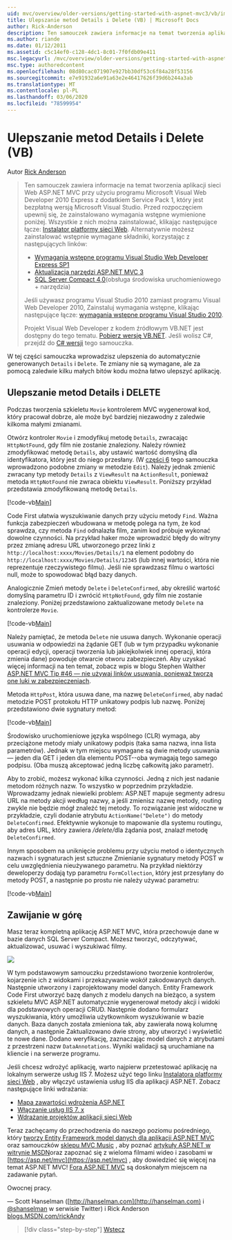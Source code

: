 ```yaml
---
uid: mvc/overview/older-versions/getting-started-with-aspnet-mvc3/vb/improving-the-details-and-delete-methods
title: Ulepszanie metod Details i Delete (VB) | Microsoft Docs
author: Rick-Anderson
description: Ten samouczek zawiera informacje na temat tworzenia aplikacji sieci Web ASP.NET MVC przy użyciu programu Microsoft Visual Web Developer 2010 Express z dodatkiem Service Pack 1, który jest...
ms.author: riande
ms.date: 01/12/2011
ms.assetid: c5c14ef0-c128-4dc1-8c01-7f0fdb09e411
msc.legacyurl: /mvc/overview/older-versions/getting-started-with-aspnet-mvc3/vb/improving-the-details-and-delete-methods
msc.type: authoredcontent
ms.openlocfilehash: 08d80cac071907e927bb30df53c6f84a28f53156
ms.sourcegitcommit: e7e91932a6e91a63e2e46417626f39d6b244a3ab
ms.translationtype: MT
ms.contentlocale: pl-PL
ms.lasthandoff: 03/06/2020
ms.locfileid: "78599954"
---
```

# <a name="improving-the-details-and-delete-methods-vb"></a>Ulepszanie metod Details i Delete (VB)

Autor [Rick Anderson](https://twitter.com/RickAndMSFT)

> Ten samouczek zawiera informacje na temat tworzenia aplikacji sieci Web ASP.NET MVC przy użyciu programu Microsoft Visual Web Developer 2010 Express z dodatkiem Service Pack 1, który jest bezpłatną wersją Microsoft Visual Studio. Przed rozpoczęciem upewnij się, że zainstalowano wymagania wstępne wymienione poniżej. Wszystkie z nich można zainstalować, klikając następujące łącze: [Instalator platformy sieci Web](https://www.microsoft.com/web/gallery/install.aspx?appid=VWD2010SP1Pack). Alternatywnie możesz zainstalować wstępnie wymagane składniki, korzystając z następujących linków:
> 
> - [Wymagania wstępne programu Visual Studio Web Developer Express SP1](https://www.microsoft.com/web/gallery/install.aspx?appid=VWD2010SP1Pack)
> - [Aktualizacja narzędzi ASP.NET MVC 3](https://www.microsoft.com/web/gallery/install.aspx?appsxml=&amp;appid=MVC3)
> - [SQL Server Compact 4,0](https://www.microsoft.com/web/gallery/install.aspx?appid=SQLCE;SQLCEVSTools_4_0)(obsługa środowiska uruchomieniowego + narzędzia)
> 
> Jeśli używasz programu Visual Studio 2010 zamiast programu Visual Web Developer 2010, Zainstaluj wymagania wstępne, klikając następujące łącze: [wymagania wstępne programu Visual Studio 2010](https://www.microsoft.com/web/gallery/install.aspx?appsxml=&amp;appid=VS2010SP1Pack).
> 
> Projekt Visual Web Developer z kodem źródłowym VB.NET jest dostępny do tego tematu. [Pobierz wersję VB.NET](https://code.msdn.microsoft.com/Introduction-to-MVC-3-10d1b098). Jeśli wolisz C#, przejdź do [ C# wersji](../cs/improving-the-details-and-delete-methods.md) tego samouczka.

W tej części samouczka wprowadzisz ulepszenia do automatycznie generowanych `Details` i `Delete`. Te zmiany nie są wymagane, ale za pomocą zaledwie kilku małych bitów kodu można łatwo ulepszyć aplikację.

## <a name="improving-the-details-and-delete-methods"></a>Ulepszanie metod Details i DELETE

Podczas tworzenia szkieletu `Movie` kontrolerem MVC wygenerował kod, który pracował dobrze, ale może być bardziej niezawodny z zaledwie kilkoma małymi zmianami.

Otwórz kontroler `Movie` i zmodyfikuj metodę `Details`, zwracając `HttpNotFound`, gdy film nie zostanie znaleziony. Należy również zmodyfikować metodę `Details`, aby ustawić wartość domyślną dla identyfikatora, który jest do niego przesłany. (W [części 6](examining-the-edit-methods-and-edit-view.md) tego samouczka wprowadzono podobne zmiany w metodzie `Edit`). Należy jednak zmienić zwracany typ metody `Details` z `ViewResult` na `ActionResult`, ponieważ metoda `HttpNotFound` nie zwraca obiektu `ViewResult`. Poniższy przykład przedstawia zmodyfikowaną metodę `Details`.

[!code-vb[Main](improving-the-details-and-delete-methods/samples/sample1.vb)]

Code First ułatwia wyszukiwanie danych przy użyciu metody `Find`. Ważna funkcja zabezpieczeń wbudowana w metodę polega na tym, że kod sprawdza, czy metoda `Find` odnalazła film, zanim kod próbuje wykonać dowolne czynności. Na przykład haker może wprowadzić błędy do witryny przez zmianę adresu URL utworzonego przez linki z `http://localhost:xxxx/Movies/Details/1` na element podobny do `http://localhost:xxxx/Movies/Details/12345` (lub innej wartości, która nie reprezentuje rzeczywistego filmu). Jeśli nie sprawdzasz filmu o wartości null, może to spowodować błąd bazy danych.

Analogicznie Zmień metody `Delete` i `DeleteConfirmed`, aby określić wartość domyślną parametru ID i zwrócić `HttpNotFound`, gdy film nie zostanie znaleziony. Poniżej przedstawiono zaktualizowane metody `Delete` na kontrolerze `Movie`.

[!code-vb[Main](improving-the-details-and-delete-methods/samples/sample2.vb)]

Należy pamiętać, że metoda `Delete` nie usuwa danych. Wykonanie operacji usuwania w odpowiedzi na żądanie GET (lub w tym przypadku wykonanie operacji edycji, operacji tworzenia lub jakiejkolwiek innej operacji, która zmienia dane) powoduje otwarcie otworu zabezpieczeń. Aby uzyskać więcej informacji na ten temat, zobacz wpis w blogu Stephen Walther [ASP.NET MVC Tip #46 — nie używaj linków usuwania, ponieważ tworzą one luki w zabezpieczeniach](http://stephenwalther.com/blog/archive/2009/01/21/asp.net-mvc-tip-46-ndash-donrsquot-use-delete-links-because.aspx).

Metoda `HttpPost`, która usuwa dane, ma nazwę `DeleteConfirmed`, aby nadać metodzie POST protokołu HTTP unikatowy podpis lub nazwę. Poniżej przedstawiono dwie sygnatury metod:

[!code-vb[Main](improving-the-details-and-delete-methods/samples/sample3.vb)]

Środowisko uruchomieniowe języka wspólnego (CLR) wymaga, aby przeciążone metody miały unikatowy podpis (taka sama nazwa, inna lista parametrów). Jednak w tym miejscu wymagane są dwie metody usuwania — jeden dla GET i jeden dla elementu POST--oba wymagają tego samego podpisu. (Oba muszą akceptować jedną liczbę całkowitą jako parametr).

Aby to zrobić, możesz wykonać kilka czynności. Jedną z nich jest nadanie metodom różnych nazw. To wszystko w poprzednim przykładzie. Wprowadzamy jednak niewielki problem: ASP.NET mapuje segmenty adresu URL na metody akcji według nazwy, a jeśli zmienisz nazwę metody, routing zwykle nie będzie mógł znaleźć tej metody. To rozwiązanie jest widoczne w przykładzie, czyli dodanie atrybutu `ActionName("Delete")` do metody `DeleteConfirmed`. Efektywnie wykonuje to mapowanie dla systemu routingu, aby adres URL, który zawiera <em>/delete/</em>dla żądania post, znalazł metodę `DeleteConfirmed`.

Innym sposobem na uniknięcie problemu przy użyciu metod o identycznych nazwach i sygnaturach jest sztuczne Zmienianie sygnatury metody POST w celu uwzględnienia nieużywanego parametru. Na przykład niektórzy deweloperzy dodają typ parametru `FormCollection`, który jest przesyłany do metody POST, a następnie po prostu nie należy używać parametru:

[!code-vb[Main](improving-the-details-and-delete-methods/samples/sample4.vb)]

## <a name="wrapping-up"></a>Zawijanie w górę

Masz teraz kompletną aplikację ASP.NET MVC, która przechowuje dane w bazie danych SQL Server Compact. Możesz tworzyć, odczytywać, aktualizować, usuwać i wyszukiwać filmy.

![](improving-the-details-and-delete-methods/_static/image1.png)

W tym podstawowym samouczku przedstawiono tworzenie kontrolerów, kojarzenie ich z widokami i przekazywanie wokół zakodowanych danych. Następnie utworzony i zaprojektowany model danych. Entity Framework Code First utworzyć bazę danych z modelu danych na bieżąco, a system szkieletu MVC ASP.NET automatycznie wygenerował metody akcji i widoki dla podstawowych operacji CRUD. Następnie dodano formularz wyszukiwania, który umożliwia użytkownikom wyszukiwanie w bazie danych. Baza danych została zmieniona tak, aby zawierała nową kolumnę danych, a następnie Zaktualizowano dwie strony, aby utworzyć i wyświetlić te nowe dane. Dodano weryfikację, zaznaczając model danych z atrybutami z przestrzeni nazw `DataAnnotations`. Wyniki walidacji są uruchamiane na kliencie i na serwerze programu.

Jeśli chcesz wdrożyć aplikację, warto najpierw przetestować aplikację na lokalnym serwerze usług IIS 7. Możesz użyć tego linku [Instalatora platformy sieci Web](https://www.microsoft.com/web/gallery/install.aspx?appsxml=&amp;appid=ASPNET;) , aby włączyć ustawienia usług IIS dla aplikacji ASP.NET. Zobacz następujące linki wdrażania:

- [Mapa zawartości wdrożenia ASP.NET](https://msdn.microsoft.com/library/dd394698.aspx)
- [Włączanie usług IIS 7. x](https://blogs.msdn.com/b/rickandy/archive/2011/03/14/enabling-iis-7-x-on-windows-7-vista-sp1-windows-2008-windows-2008-r2.aspx)
- [Wdrażanie projektów aplikacji sieci Web](https://msdn.microsoft.com/library/dd394698.aspx)

Teraz zachęcamy do przechodzenia do naszego poziomu pośredniego, który [tworzy Entity Framework model danych dla aplikacji ASP.NET MVC](../../../getting-started/getting-started-with-ef-using-mvc/creating-an-entity-framework-data-model-for-an-asp-net-mvc-application.md) oraz samouczków [sklepu MVC Music](../../mvc-music-store/mvc-music-store-part-1.md) , aby poznać [artykuły ASP.NET w witrynie MSDN](https://msdn.microsoft.com/library/gg416514(VS.98).aspx)oraz zapoznać się z wieloma filmami wideo i zasobami w [https://asp.net/mvc](https://asp.net/mvc) , aby dowiedzieć się więcej na temat ASP.NET MVC! [Fora ASP.NET MVC](https://forums.asp.net/1146.aspx) są doskonałym miejscem na zadawanie pytań.

Owocnej pracy.

— Scott Hanselman ([http://hanselman.com](http://hanselman.com) i [@shanselman](http://twitter.com/shanselman) w serwisie Twitter) i Rick Anderson [blogs.MSDN.com/rickAndy](https://blogs.msdn.com/rickAndy)

> [!div class="step-by-step"]
> [Wstecz](adding-validation-to-the-model.md)
